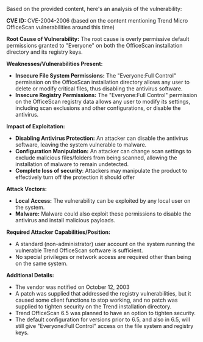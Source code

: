 Based on the provided content, here's an analysis of the vulnerability:

**CVE ID:** CVE-2004-2006 (based on the content mentioning Trend Micro OfficeScan vulnerabilities around this time)

**Root Cause of Vulnerability:**
The root cause is overly permissive default permissions granted to "Everyone" on both the OfficeScan installation directory and its registry keys.

**Weaknesses/Vulnerabilities Present:**
- **Insecure File System Permissions:** The "Everyone:Full Control" permission on the OfficeScan installation directory allows any user to delete or modify critical files, thus disabling the antivirus software.
- **Insecure Registry Permissions:** The "Everyone:Full Control" permission on the OfficeScan registry data allows any user to modify its settings, including scan exclusions and other configurations, or disable the antivirus.

**Impact of Exploitation:**
- **Disabling Antivirus Protection:** An attacker can disable the antivirus software, leaving the system vulnerable to malware.
- **Configuration Manipulation:** An attacker can change scan settings to exclude malicious files/folders from being scanned, allowing the installation of malware to remain undetected.
- **Complete loss of security**: Attackers may manipulate the product to effectively turn off the protection it should offer

**Attack Vectors:**
- **Local Access:** The vulnerability can be exploited by any local user on the system.
- **Malware:** Malware could also exploit these permissions to disable the antivirus and install malicious payloads.

**Required Attacker Capabilities/Position:**
- A standard (non-administrator) user account on the system running the vulnerable Trend OfficeScan software is sufficient.
- No special privileges or network access are required other than being on the same system.

**Additional Details:**
- The vendor was notified on October 12, 2003
- A patch was supplied that addressed the registry vulnerabilities, but it caused some client functions to stop working, and no patch was supplied to tighten security on the Trend installation directory.
- Trend OfficeScan 6.5 was planned to have an option to tighten security.
- The default configuration for versions prior to 6.5, and also in 6.5, will still give "Everyone:Full Control" access on the file system and registry keys.